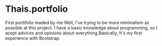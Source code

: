 # Thais.portfolio
First portifolio maded by me
Well, I've trying to be more minimalism as possible at this project. 
I have a basic knowledge about programming, so I acept advices and opinions about everything.Basically, It's my first experience with Bootstrap.

